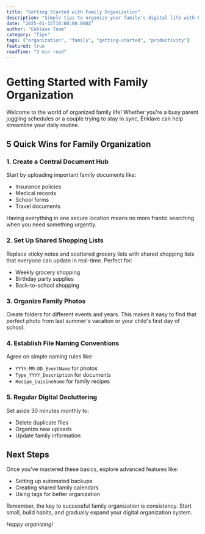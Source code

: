 ```yaml
---
title: "Getting Started with Family Organization"
description: "Simple tips to organize your family's digital life with Enklave and stay connected"
date: "2025-01-15T10:00:00.000Z"
author: "Enklave Team"
category: "Tips"
tags: ["organization", "family", "getting-started", "productivity"]
featured: true
readTime: "3 min read"
---
```


# Getting Started with Family Organization

Welcome to the world of organized family life! Whether you're a busy parent juggling schedules or a couple trying to stay in sync, Enklave can help streamline your daily routine.

## 5 Quick Wins for Family Organization

### 1. Create a Central Document Hub

Start by uploading important family documents like:

- Insurance policies
- Medical records
- School forms
- Travel documents

Having everything in one secure location means no more frantic searching when you need something urgently.

### 2. Set Up Shared Shopping Lists

Replace sticky notes and scattered grocery lists with shared shopping lists that everyone can update in real-time. Perfect for:

- Weekly grocery shopping
- Birthday party supplies
- Back-to-school shopping

### 3. Organize Family Photos

Create folders for different events and years. This makes it easy to find that perfect photo from last summer's vacation or your child's first day of school.

### 4. Establish File Naming Conventions

Agree on simple naming rules like:

- `YYYY-MM-DD_EventName` for photos
- `Type_YYYY_Description` for documents
- `Recipe_CuisineName` for family recipes

### 5. Regular Digital Decluttering

Set aside 30 minutes monthly to:

- Delete duplicate files
- Organize new uploads
- Update family information

## Next Steps

Once you've mastered these basics, explore advanced features like:

- Setting up automated backups
- Creating shared family calendars
- Using tags for better organization

Remember, the key to successful family organization is consistency. Start small, build habits, and gradually expand your digital organization system.

_Happy organizing!_
